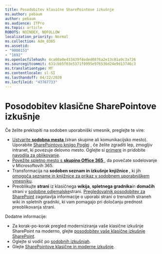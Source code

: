 ```yaml
---
title: Posodobitev klasične SharePointove izkušnje
ms.author: pebaum
author: pebaum
ms.audience: ITPro
ms.topic: article
ROBOTS: NOINDEX, NOFOLLOW
localization_priority: Normal
ms.collection: Adm_O365
ms.assetid:
- "9000153"
- "1692"
ms.openlocfilehash: 4ca60a0e433439f4eded0876a2e13c01a9c3a726
ms.sourcegitcommit: 631cbb5f03e5371f0995e976536d24e9d13746c3
ms.translationtype: MT
ms.contentlocale: sl-SI
ms.lasthandoff: 04/22/2020
ms.locfileid: "43767733"
---
```

# <a name="modernize-your-classic-sharepoint-experience"></a>Posodobitev klasične SharePointove izkušnje

Če želite preklopiti na sodoben uporabniški vmesnik, preglejte te vire:

- [Ustvarite **sodobna mesta** ](https://support.office.com/article/create-a-team-site-in-sharepoint-ef10c1e7-15f3-42a3-98aa-b5972711777d) (stran skupine ali komunikacijsko mesto). Uporabite [SharePointovo knjigo Poglej](https://lookbook.microsoft.com/assets/SharePoint_lookbook_2019.pdf) , če želite zgraditi lep, zmogljiv intranet, ki povezuje delovno mesto. Oglejte si [primere](https://lookbook.microsoft.com/) in pridobite [navodila za oblikovanje](https://spdesign.azurewebsites.net/).
- [Povežite spletno mesto s **skupino Office 365** ](https://docs.microsoft.com/sharepoint/dev/transform/modernize-connect-to-office365-group) , da povečate sodelovanje v Microsoftovih 365.
- Transformacija na **sodoben seznam in izkušnje knjižnice** , ki jih [omogoča sezname in knjižnice za prikaz v sodobnem uporabniškem vmesniku](https://docs.microsoft.com/sharepoint/dev/transform/modernize-userinterface-lists-and-libraries).
- Preoblikujte **strani** iz klasičnega **wikija**, **spletnega gradnika**in **domačih** strani v [sodobne odjemalske](https://docs.microsoft.com/sharepoint/dev/transform/modernize-userinterface-site-pages)strani. [Pregledovalnik posodobitev za SharePoint](https://docs.microsoft.com/sharepoint/dev/transform/modernize-scanner) zagotavlja informacije o uporabi strani o trenutnih straneh wiki in spletnih gradniki, ki vam pomagajo pri določanju prednost preoblikovanja strani.

Dodatne informacije:

- Za korak-po-korak pregled moderniziranja vaše klasične izkušnje SharePoint na moderno, glejte [posodobitev vaše klasične izkušnje SharePoint](https://docs.microsoft.com/sharepoint/dev/transform/modernize-classic-sites).
- Oglejte si vodič po [sodobnih izkušnjah](https://docs.microsoft.com/sharepoint/guide-to-sharepoint-modern-experience).
- Glejte [SharePointove klasične in moderne izkušnje](https://support.office.com/article/sharepoint-classic-and-modern-experiences-5725c103-505d-4a6e-9350-300d3ec7d73f).
